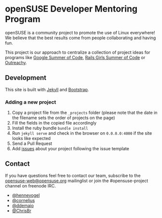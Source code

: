 # openSUSE Developer Mentoring Program
openSUSE is a community project to promote the use of Linux everywhere!
We believe that the best results come from people collaborating and having fun.

This project is our approach to centralize a collection of project ideas for
programs like [Google Summer of Code](https://developers.google.com/open-source/gsoc/), [Rails Girls Summer of
Code](http://railsgirlssummerofcode.org/) or [Outreachy](https://www.gnome.org/outreachy/).

## Development
This site is built with [Jekyll](https://github.com/jekyll/jekyll) and [Bootstrap](https://github.com/twbs/bootstrap).

### Adding a new project
1. Copy a project file from the `_projects` folder (please note that the date in the filename sets the order of projects on the page)
2. Fill the fields in the copied file accordingly
3. Install the ruby bundle `bundle install`
4. Run `jekyll serve` and check in the browser on `0.0.0.0:4000` if the site looks like expected
5. Send a Pull Request
6. Add [issues](https://github.com/openSUSE/mentoring/issues) about your project following the issue template

## Contact
If you have questions feel free to contact our team, subscribe to the
opensuse-web@opensuse.org mailinglist or join the #opensuse-project channel on
freenode IRC.

- [@hennevogel](https://github.com/hennevogel)
- [@cornelius](https://github.com/cornelius)
- [@ddemaio](https://github.com/ddemaio)
- [@ChrisBr](https://github.com/chrisbr)
